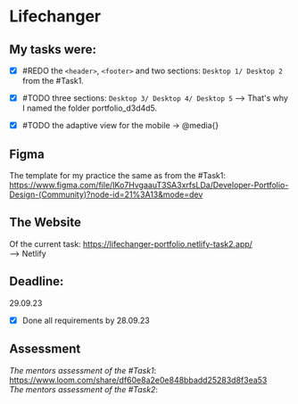 # Lifechanger
## My tasks were: <br>
- [x] #REDO the `<header>`, `<footer>` and two sections: `Desktop 1/ Desktop 2` from the #Task1. <br>

- [x] #TODO three sections: `Desktop 3/ Desktop 4/ Desktop 5`
--> That's why I named the folder portfolio_d3d4d5.

- [x] #TODO the adaptive view for the mobile -> @media{}

## Figma 
The template for my practice the same as from the #Task1:
https://www.figma.com/file/IKo7HvgaauT3SA3xrfsLDa/Developer-Portfolio-Design-(Community)?node-id=21%3A13&mode=dev

## The Website 
Of the current task:
https://lifechanger-portfolio.netlify-task2.app/
<br />
--> Netlify

## Deadline:
29.09.23 <br />
- [x] Done all requirements by 28.09.23

## Assessment
_The mentors assessment of the #Task1_: https://www.loom.com/share/df60e8a2e0e848bbadd25283d8f3ea53<br>
_The mentors assessment of the #Task2_:
